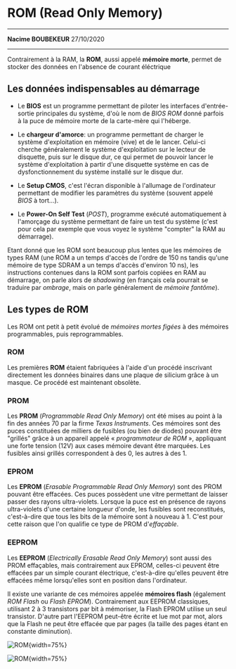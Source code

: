 # **ROM (Read Only Memory)**

***

**Nacime BOUBEKEUR** 27/10/2020

***

Contrairement à la RAM, la **ROM**, aussi appelé **mémoire morte**, permet de stocker des données en l'absence de courant éléctrique

## Les données indispensables au démarrage

- Le **BIOS** est un programme permettant de piloter les interfaces d'entrée-sortie principales du système, d'où le nom de *BIOS ROM* donné parfois à la puce de mémoire morte de la carte-mère qui l'héberge.

- Le **chargeur d'amorce**: un programme permettant de charger le système d'exploitation en mémoire (vive) et de le lancer. Celui-ci cherche généralement le système d'exploitation sur le lecteur de disquette, puis sur le disque dur, ce qui permet de pouvoir lancer le système d'exploitation à partir d'une disquette système en cas de dysfonctionnement du système installé sur le disque dur.

- Le **Setup CMOS**, c'est l'écran disponible à l'allumage de l'ordinateur permettant de modifier les paramètres du système (souvent appelé *BIOS* à tort...).

- Le **Power-On Self Test** (*POST*), programme exécuté automatiquement à l'amorçage du système permettant de faire un test du système (c'est pour cela par exemple que vous voyez le système "compter" la RAM au démarrage).

Etant donné que les ROM sont beaucoup plus lentes que les mémoires de types RAM (une ROM a un temps d'accès de l'ordre de 150 ns tandis qu'une mémoire de type SDRAM a un temps d'accès d'environ 10 ns), les instructions contenues dans la ROM sont parfois copiées en RAM au démarrage, on parle alors de *shadowing* (en français cela pourrait se traduire par *ombrage*, mais on parle généralement de *mémoire fantôme*).

## Les types de ROM

Les ROM ont petit à petit évolué de *mémoires mortes figées* à des mémoires programmables, puis reprogrammables.

### ROM

Les premières **ROM** étaient fabriquées à l'aide d'un procédé inscrivant directement les données binaires dans une plaque de silicium grâce à un masque. Ce procédé est maintenant obsolète.

### PROM

Les **PROM** (*Programmable Read Only Memory*) ont été mises au point à la fin des années 70 par la firme *Texas Instruments*. Ces mémoires sont des puces constituées de milliers de fusibles (ou bien de diodes) pouvant être "grillés" grâce à un appareil appelé « *programmateur de ROM* », appliquant une forte tension (12V) aux cases mémoire devant être marquées. Les fusibles ainsi grillés correspondent à des 0, les autres à des 1.

### EPROM

Les **EPROM** (*Erasable Programmable Read Only Memory*) sont des PROM pouvant être effacées. Ces puces possèdent une vitre permettant de laisser passer des rayons ultra-violets. Lorsque la puce est en présence de rayons ultra-violets d'une certaine longueur d'onde, les fusibles sont reconstitués, c'est-à-dire que tous les bits de la mémoire sont à nouveau à 1. C'est pour cette raison que l'on qualifie ce type de PROM d'*effaçable*.

### EEPROM

Les **EEPROM** (*Electrically Erasable Read Only Memory*) sont aussi des PROM effaçables, mais contrairement aux EPROM, celles-ci peuvent être effacées par un simple courant électrique, c'est-à-dire qu'elles peuvent être effacées même lorsqu'elles sont en position dans l'ordinateur.

Il existe une variante de ces mémoires appelée **mémoires flash** (également *ROM Flash* ou *Flash EPROM*). Contrairement aux EEPROM classiques, utilisant 2 à 3 transistors par bit à mémoriser, la Flash EPROM utilise un seul transistor. D'autre part l'EEPROM peut-être écrite et lue mot par mot, alors que la Flash ne peut être effacée que par pages (la taille des pages étant en constante diminution).

![ROM](BOUBEKEUR/ROM2.jpg){width=75%}

![ROM](BOUBEKEUR/ROM3x.jpg){width=75%}
